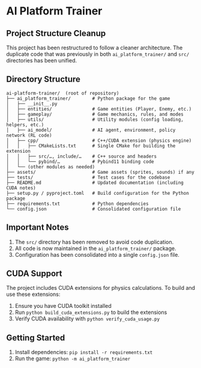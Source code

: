 # AI Platform Trainer

## Project Structure Cleanup

This project has been restructured to follow a cleaner architecture. The duplicate code that was previously in both `ai_platform_trainer/` and `src/` directories has been unified.

## Directory Structure

```
ai-platform-trainer/  (root of repository)
├── ai_platform_trainer/        # Python package for the game
│   ├── __init__.py
│   ├── entities/               # Game entities (Player, Enemy, etc.)
│   ├── gameplay/               # Game mechanics, rules, and modes
│   ├── utils/                  # Utility modules (config loading, helpers, etc.)
│   ├── ai_model/               # AI agent, environment, policy network (RL code)
│   ├── cpp/                    # C++/CUDA extension (physics engine)
│   │   ├── CMakeLists.txt      # Single CMake for building the extension
│   │   ├── src/…, include/…    # C++ source and headers
│   │   └── pybind/…            # Pybind11 binding code
│   └── (other modules as needed)
├── assets/                     # Game assets (sprites, sounds) if any
├── tests/                      # Test cases for the codebase
├── README.md                   # Updated documentation (including CUDA notes)
├── setup.py / pyproject.toml   # Build configuration for the Python package
├── requirements.txt            # Python dependencies
└── config.json                 # Consolidated configuration file
```

## Important Notes

1. The `src/` directory has been removed to avoid code duplication.
2. All code is now maintained in the `ai_platform_trainer/` package.
3. Configuration has been consolidated into a single `config.json` file.

## CUDA Support

The project includes CUDA extensions for physics calculations. To build and use these extensions:

1. Ensure you have CUDA toolkit installed
2. Run `python build_cuda_extensions.py` to build the extensions
3. Verify CUDA availability with `python verify_cuda_usage.py`

## Getting Started

1. Install dependencies: `pip install -r requirements.txt`
2. Run the game: `python -m ai_platform_trainer`